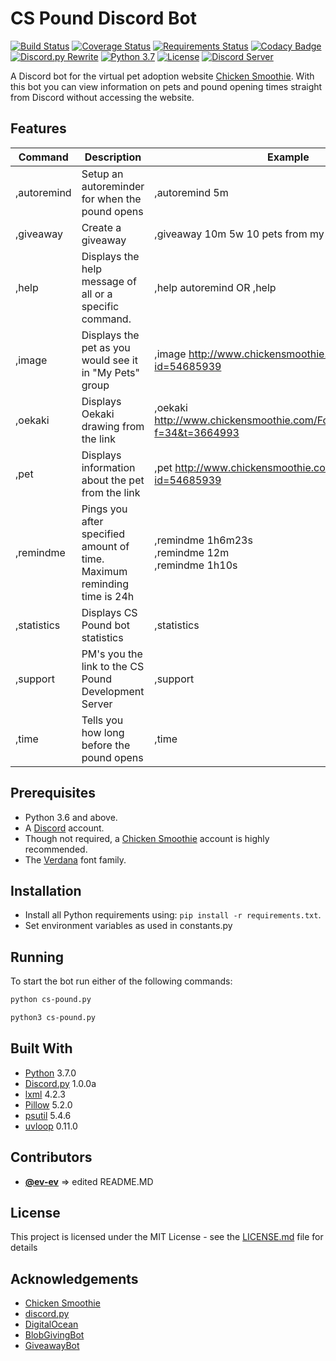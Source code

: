# CS Pound Discord Bot

[![Build Status](https://img.shields.io/travis/com/haruyuki/CS-Pound.svg)](https://travis-ci.com/haruyuki/CS-Pound)
[![Coverage Status](https://img.shields.io/codecov/c/github/haruyuki/CS-Pound.svg)](https://codecov.io/gh/haruyuki/CS-Pound)
[![Requirements Status](https://img.shields.io/requires/github/haruyuki/CS-Pound.svg)](https://requires.io/github/haruyuki/CS-Pound/requirements/?branch=master)
[![Codacy Badge](https://api.codacy.com/project/badge/Grade/b67c35ebe69c4f308c521d3e9bf397a4)](https://www.codacy.com/app/haruyuki/CS-Pound)
[![Discord.py Rewrite](https://img.shields.io/badge/discord.py-rewrite-blue.svg)](https://github.com/Rapptz/discord.py)
[![Python 3.7](https://img.shields.io/badge/python-3.7-blue.svg)](https://www.python.org/)
[![License](https://img.shields.io/github/license/haruyuki/CS-Pound.svg)](https://github.com/haruyuki/CS-Pound/blob/master/LICENSE)
[![Discord Server](https://img.shields.io/discord/409642350600781824.svg?logo=discord)](https://invite.gg/cspound)

A Discord bot for the virtual pet adoption website [Chicken Smoothie](https://www.chickensmoothie.com). With this bot you can view information on pets and pound opening times straight from Discord without accessing the website.

## Features

| Command       | Description                                                               | Example                                                                       |
|-------------  |-------------------------------------------------------------------------  |---------------------------------------------------------------------------    |
| ,autoremind   | Setup an autoreminder for when the pound opens                            | ,autoremind 5m                                                                |
| ,giveaway     | Create a giveaway                                                         | ,giveaway 10m 5w 10 pets from my non-existent group.                          |
| ,help         | Displays the help message of all or a specific command.                   | ,help autoremind    OR  ,help                                                 |
| ,image        | Displays the pet as you would see it in "My Pets" group                   | ,image <http://www.chickensmoothie.com/viewpet.php?id=54685939>               |
| ,oekaki       | Displays Oekaki drawing from the link                                     | ,oekaki <http://www.chickensmoothie.com/Forum/viewtopic.php?f=34&t=3664993>   |
| ,pet          | Displays information about the pet from the link                          | ,pet <http://www.chickensmoothie.com/viewpet.php?id=54685939>                 |
| ,remindme     | Pings you after specified amount of time. Maximum reminding time is 24h   | ,remindme 1h6m23s<br>,remindme 12m<br>,remindme 1h10s                         |
| ,statistics   | Displays CS Pound bot statistics                                          | ,statistics                                                                   |
| ,support      | PM's you the link to the CS Pound Development Server                      | ,support                                                                      |
| ,time         | Tells you how long before the pound opens                                 | ,time                                                                         |

## Prerequisites

* Python 3.6 and above.
* A [Discord](https://discordapp.com) account.
* Though not required, a [Chicken Smoothie](https://www.chickensmoothie.com) account is highly recommended.
* The [Verdana](https://docs.microsoft.com/en-us/typography/font-list/verdana) font family.

## Installation
* Install all Python requirements using: `pip install -r requirements.txt`.
* Set environment variables as used in constants.py

## Running

To start the bot run either of the following commands:
```bash
python cs-pound.py

python3 cs-pound.py
```

## Built With

* [Python](https://www.python.org/downloads/release/python-370/) 3.7.0
* [Discord.py](https://pypi.org/project/discord.py/) 1.0.0a
* [lxml](https://pypi.org/project/lxml/) 4.2.3
* [Pillow](https://pypi.org/project/Pillow/) 5.2.0
* [psutil](https://pypi.org/project/psutil/) 5.4.6
* [uvloop](https://pypi.org/project/uvloop/) 0.11.0

## Contributors

* [**@ev-ev**](https://github.com/ev-ev) => edited README.MD

## License

This project is licensed under the MIT License - see the [LICENSE.md](LICENSE) file for details

## Acknowledgements

* [Chicken Smoothie](http://www.chickensmoothie.com)
* [discord.py](https://github.com/Rapptz/discord.py)
* [DigitalOcean](https://www.digitalocean.com)
* [BlobGivingBot](https://github.com/BlobEmoji/blobgivingbot)
* [GiveawayBot](https://github.com/jagrosh/GiveawayBot)
